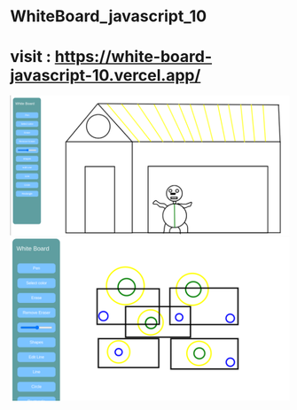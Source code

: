 # WhiteBoard_javascript_10

# visit : https://white-board-javascript-10.vercel.app/

<img src="./Screenshot from 2024-02-25 23-28-12.png" alt=" Board images ">
<img src="./Screenshot from 2024-02-28 01-54-24.png" alt=" Board images ">

